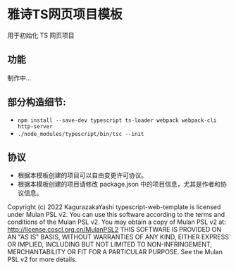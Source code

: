 # 雅诗TS网页项目模板

用于初始化 TS 网页项目

## 功能

制作中...

## 部分构造细节:

- `npm install --save-dev typescript ts-loader webpack webpack-cli http-server`
- `./node_modules/typescript/bin/tsc --init`

## 协议

- 根据本模板创建的项目可以自由变更许可协议。
- 根据本模板创建的项目请修改 package.json 中的项目信息，尤其是作者和协议信息。

Copyright (c) 2022 KagurazakaYashi typescript-web-template is licensed under Mulan PSL v2. You can use this software according to the terms and conditions of the Mulan PSL v2. You may obtain a copy of Mulan PSL v2 at: http://license.coscl.org.cn/MulanPSL2 THIS SOFTWARE IS PROVIDED ON AN "AS IS" BASIS, WITHOUT WARRANTIES OF ANY KIND, EITHER EXPRESS OR IMPLIED, INCLUDING BUT NOT LIMITED TO NON-INFRINGEMENT, MERCHANTABILITY OR FIT FOR A PARTICULAR PURPOSE. See the Mulan PSL v2 for more details.
